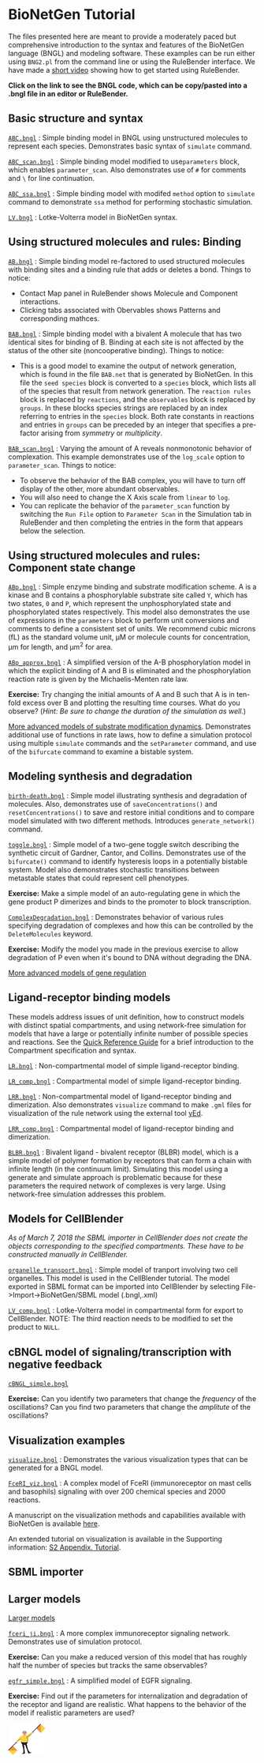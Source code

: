 # BioNetGen Tutorial

The files presented here are meant to provide a moderately paced but comprehensive introduction to the syntax and features of the BioNetGen language (BNGL) and modeling software. These examples can be run either using `BNG2.pl` from the command line or using the RuleBender interface. We have made a [short video](https://www.youtube.com/watch?v=MWoY5iaC8W0&t=1s) showing how to get started using RuleBender. 

**Click on the link to see the BNGL code, which can be copy/pasted into a .bngl file in an editor or RuleBender.**

## Basic structure and syntax
[`ABC.bngl`](ABC/ABC.bngl)
: Simple binding model in BNGL using unstructured molecules to represent each species. Demonstrates basic syntax of `simulate` command.

[`ABC_scan.bngl`](ABC/ABC_scan.bngl)
: Simple binding model modified to use`parameters` block, which enables `parameter_scan`. Also demonstrates use of `#` for comments and `\` for line continuation.

[`ABC_ssa.bngl`](ABC/ABC_ssa.bngl)
: Simple binding model with modifed `method` option to `simulate` command to demonstrate `ssa` method for performing stochastic simulation.

[`LV.bngl`](ABC/LV.bngl)
: Lotke-Volterra model in BioNetGen syntax.

## Using structured molecules and rules: Binding
[`AB.bngl`](AB/AB.bngl)
: Simple binding model re-factored to used structured molecules with binding sites and a binding rule that adds or deletes a bond. Things to notice:
* Contact Map panel in RuleBender shows Molecule and Component interactions.
* Clicking tabs associated with Obervables shows Patterns and corresponding mathces. 

[`BAB.bngl`](BAB/BAB.bngl)
: Simple binding model with a bivalent A molecule that has two identical sites for binding of B. Binding at each site is not affected by the status of the other site (noncooperative binding). Things to notice:
* This is a good model to examine the output of network generation, which is found in the file `BAB.net` that is generated by BioNetGen. In this file the `seed species` block is converted to a `species` block, which lists all of the species that result from network generation. The `reaction rules` block is replaced by `reactions`, and the `observables` block is replaced by `groups`. In these blocks species strings are replaced by an index referring to entries in the `species` block. Both rate constants in reactions and entries in `groups` can be preceded by an integer that specifies a pre-factor arising from *symmetry* or *multiplicity*.

[`BAB_scan.bngl`](BAB/BAB_scan.bngl)
: Varying the amount of A reveals nonmonotonic behavior of complexation. This example demonstrates use of the `log_scale` option to `parameter_scan`. Things to notice:
* To observe the behavior of the BAB complex, you will have to turn off display of the other, more abundant observables.
* You will also need to change the X Axis scale from `linear` to `log`.
* You can replicate the behavior of the `parameter_scan` function by switching the `Run File` option to `Parameter Scan` in the Simulation tab in RuleBender and then completing the entries in the form that appears below the selection.

## Using structured molecules and rules: Component state change

[`ABp.bngl`](ABp/ABp.bngl)
: Simple enzyme binding and substrate modification scheme. A is a kinase and B contains a phosphorylable substrate site called `Y`, which has two states, `0` and `P`, which represent the unphosphorylated state and phosphorylated states respectively. This model also demonstrates the use of expressions in the `parameters` block to perform unit conversions and comments to define a consistent set of units. We recommend cubic microns (fL) as the standard volume unit, µM or molecule counts for concentration, µm for length, and µm<sup>2</sup> for area.

[`ABp_approx.bngl`](ABp/ABp_approx.bngl)
: A simplified version of the A-B phosphorylation model in which the explicit binding of A and B is eliminated and the phosphorylation reaction rate is given by the Michaelis-Menten rate law. 

**Exercise:** Try changing the initial amounts of A and B such that A is in ten-fold excess over B and plotting the resulting time courses. What do you observe? (*Hint: Be sure to change the duration of the simulation as well.*)

[More advanced models of substrate modification dynamics](ABp/AdvancedModels.md). Demonstrates additional use of functions in rate laws, how to define a simulation protocol using multiple `simulate` commands and the `setParameter` command, and use of the `bifurcate` command to examine a bistable system. 

## Modeling synthesis and degradation 

[`birth-death.bngl`](SynDeg/birth-death.bngl)
: Simple model illustrating synthesis and degradation of molecules. Also, demonstrates use of `saveConcentrations()` and `resetConcentrations()` to save and restore initial conditions and to compare model simulated with two different methods. Introduces `generate_network()` command.

[`toggle.bngl`](SynDeg/toggle.bngl)
: Simple model of a two-gene toggle switch describing the synthetic circuit of Gardner, Cantor, and Collins. Demonstrates use of the `bifurcate()` command to identify hysteresis loops in a potentially bistable system. Model also demonstrates stochastic transitions between metastable states that could represent cell phenotypes.

**Exercise:** Make a simple model of an auto-regulating gene in which the gene product P dimerizes and binds to the promoter to block transcription. 

[`ComplexDegradation.bngl`](SynDeg/ComplexDegradation.bngl)
: Demonstrates behavior of various rules specifying degradation of complexes and how this can be controlled by the `DeleteMolecules` keyword.

**Exercise:** Modify the model you made in the previous exercise to allow degradation of P even when it's bound to DNA without degrading the DNA.

[More advanced models of gene regulation](SynDeg/AdvancedModels.md)

## Ligand-receptor binding models

These models address issues of unit definition, how to construct models with distinct spatial compartments, and using network-free simulation for models that have a large or potentially infinite number of possible species and reactions.
See the [Quick Reference Guide](https://drive.google.com/file/d/0B2lPm2_GUE01X3ZaamZxUl80NTA/edit) for a brief introduction to the Compartment specification and syntax.

[`LR.bngl`](CBNGL/LR.bngl)
: Non-compartmental model of simple ligand-receptor binding.

[`LR_comp.bngl`](CBNGL/LR_comp.bngl)
: Compartmental model of simple ligand-receptor binding.

[`LRR.bngl`](CBNGL/LRR.bngl)
: Non-compartmental model of ligand-receptor binding and dimerization. Also demonstrates `visualize` command to make `.gml` files for visualization of the rule network using the external tool [yEd](https://www.yworks.com/yed).

[`LRR_comp.bngl`](CBNGL/LRR_comp.bngl)
: Compartmental model of ligand-receptor binding and dimerization.

[`BLBR.bngl`](CBNGL/BLBR.bngl)
: Bivalent ligand - bivalent receptor (BLBR) model, which is a simple model of polymer formation by receptors that can form a chain with infinite length (in the continuum limit). Simulating this model using a generate and simulate approach is problematic because for these parameters the required network of complexes is very large. Using network-free simulation addresses this problem.

## Models for CellBlender

*As of March 7, 2018 the SBML importer in CellBlender does not create the objects corresponding to the specified compartments. These have to be constructed manually in CellBlender.*

[`organelle_transport.bngl`](CBNGL/organelle_transport.bngl)
: Simple model of tranport involving two cell organelles. This model is used in the CellBlender tutorial. The model exported in SBML format can be imported into CellBlender by selecting File->Import->BioNetGen/SBML model (.bngl,.xml)

[`LV_comp.bngl`](CBNGL/LV_comp.bngl)
: Lotke-Volterra model in compartmental form for export to CellBlender. NOTE: The third reaction needs to be modified to set the product to `NULL`.

## cBNGL model of signaling/transcription with negative feedback

[`cBNGL_simple.bngl`](CBNGL/cBNGL_simple.bngl)

**Exercise:** Can you identify two parameters that change the *frequency* of the oscillations? Can you find two parameters that change the *amplitute* of the oscillations?

## Visualization examples

[`visualize.bngl`](Viz/visualize.bngl)
: Demonstrates the various visualization types that can be generated for a BNGL model. 

[`FceRI_viz.bngl`](Viz/FceRI_viz.bngl)
: A complex model of FceRI (immunoreceptor on mast cells and basophils) signaling with over 200 chemical species and 2000 reactions. 

A manuscript on the visualization methods and capabilities available with BioNetGen is available [here](https://doi.org/10.1371/journal.pcbi.1005857).

An extended tutorial on visualization is available in the Supporting information: [S2 Appendix. Tutorial](https://doi.org/10.1371/journal.pcbi.1005857.s007).

## SBML importer

## Larger models

[Larger models](LargerModels)

[`fceri_ji.bngl`](LargerModels/fceri_ji.bngl)
: A more complex immunoreceptor signaling network. Demonstrates use of simulation protocol.

**Exercise:** Can you make a reduced version of this model that has roughly half the number of species but tracks the same observables?

[`egfr_simple.bngl`](LargerModels/egfr_simple.bngl)
: A simplified model of EGFR signaling. 

**Exercise:** Find out if the parameters for internalization and degradation of the receptor and ligand are realistic. What happens to the behavior of the model if realistic parameters are used?



![Flagman](images/Flagman-smaller.gif)
